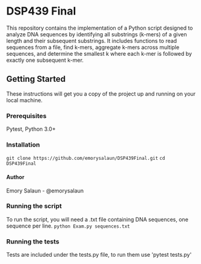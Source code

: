 # DSP439 Final
This repository contains the implementation of a Python script designed to analyze DNA sequences by identifying all substrings (k-mers) of a given length and their subsequent substrings. It includes functions to read sequences from a file, find k-mers, aggregate k-mers across multiple sequences, and determine the smallest k where each k-mer is followed by exactly one subsequent k-mer.

## Getting Started
These instructions will get you a copy of the project up and running on your local machine.

### Prerequisites
Pytest, Python 3.0+

### Installation
`git clone https://github.com/emorysalaun/DSP439Final.git`
`cd DSP439Final`

#### Author
Emory Salaun - @emorysalaun

### Running the script
To run the script, you will need a .txt file containing DNA sequences, one sequence per line.
`python Exam.py sequences.txt`

### Running the tests
Tests are included under the tests.py file, to run them use 'pytest tests.py'
